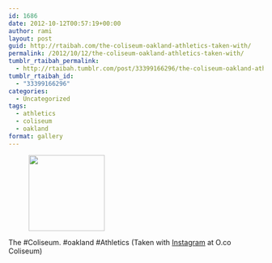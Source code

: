 ```yaml
---
id: 1686
date: 2012-10-12T00:57:19+00:00
author: rami
layout: post
guid: http://rtaibah.com/the-coliseum-oakland-athletics-taken-with/
permalink: /2012/10/12/the-coliseum-oakland-athletics-taken-with/
tumblr_rtaibah_permalink:
  - http://rtaibah.tumblr.com/post/33399166296/the-coliseum-oakland-athletics-taken-with
tumblr_rtaibah_id:
  - "33399166296"
categories:
  - Uncategorized
tags:
  - athletics
  - coliseum
  - oakland
format: gallery
---
```

<div id='gallery-116' class='gallery galleryid-1686 gallery-columns-3 gallery-size-thumbnail'>
  <figure class='gallery-item'> 
  
  <div class='gallery-icon landscape'>
    <a href='http://139.59.20.41/2012/10/12/the-coliseum-oakland-athletics-taken-with/attachment/1687/'><img width="150" height="150" src="http://139.59.20.41/wp-content/uploads/2012/10/tumblr_mbr9bk58xK1qb4qlko1_1280-150x150.jpg" class="attachment-thumbnail size-thumbnail" alt="" srcset="http://139.59.20.41/wp-content/uploads/2012/10/tumblr_mbr9bk58xK1qb4qlko1_1280-150x150.jpg 150w, http://139.59.20.41/wp-content/uploads/2012/10/tumblr_mbr9bk58xK1qb4qlko1_1280-300x300.jpg 300w, http://139.59.20.41/wp-content/uploads/2012/10/tumblr_mbr9bk58xK1qb4qlko1_1280-100x100.jpg 100w, http://139.59.20.41/wp-content/uploads/2012/10/tumblr_mbr9bk58xK1qb4qlko1_1280.jpg 612w" sizes="100vw" /></a>
  </div></figure>
</div>

The #Coliseum. #oakland #Athletics (Taken with [Instagram](http://instagram.com) at O.co Coliseum)
